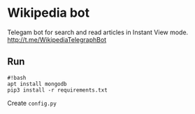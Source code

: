 # Wikipedia bot
Telegam bot for search and read articles in Instant View mode.
http://t.me/WikipediaTelegraphBot

## Run 
```
#!bash
apt install mongodb
pip3 install -r requirements.txt
```
Create `config.py`
